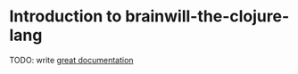 # Introduction to brainwill-the-clojure-lang

TODO: write [great documentation](http://jacobian.org/writing/what-to-write/)
